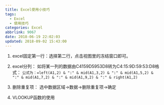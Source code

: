 ```yaml
---
title: Excel使用小技巧
tags:
  - Excel
  - 使用技巧
categories: Excel
abbrlink: 9067
date: 2018-06-19 22:02:03
updated: 2018-09-02 15:43:00
---
```


1. excel固定第一行：选择第二行，点击视图里的冻结窗口即可。<!-- more -->

2. excel分列：
	如将某一列的数据由C4159D5953D8转为C4:15:9D:59:53:D8格式：
	```公式为：=left(A1,2) & ":" & mid(A1,3,2) & ":" & mid(A1,5,2) & ":" & mid(A1,7,2) & ":" & mid(A1,9,2) & ":" & right(A1,2)```

3. 删除重复项：
    选中数据区域->数据->删除重复项->确定
    
4. VLOOKUP函数的使用